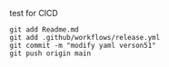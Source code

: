 test for CICD

```
git add Readme.md
git add .github/workflows/release.yml
git commit -m "modify yaml verson51"
git push origin main
```